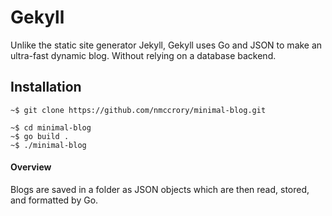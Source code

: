 # Gekyll
Unlike the static site generator Jekyll, Gekyll uses Go and JSON to make an ultra-fast dynamic blog. Without relying on a database backend. 

## Installation
```
~$ git clone https://github.com/nmccrory/minimal-blog.git

```
```
~$ cd minimal-blog
~$ go build .
~$ ./minimal-blog

```
#### Overview
Blogs are saved in a folder as JSON objects which are then read, stored, and formatted by Go. 

##